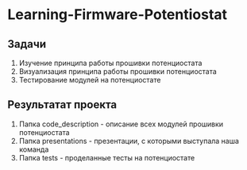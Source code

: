 # Learning-Firmware-Potentiostat

## Задачи
1. Изучение принципа работы прошивки потенциостата 
2. Визуализация принципа работы прошивки потенциостата
3. Тестирование модулей на потенциостате

## Результатат проекта
1. Папка code_description - описание всех модулей прошивки потенциостата
2. Папка presentations - презентации, с которыми выступала наша команда  
3. Папка tests - проделанные тесты на потенциостате
